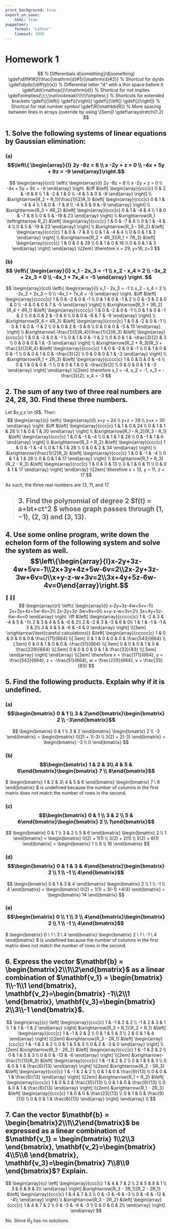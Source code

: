 ```yaml
---
print_background: true
export_on_save:
    html: true
puppeteer:
    format: "Letter"
    timeout: 3000
---
```


# Homework 1

$$
    % Differentials d[something]/d[something]
    \gdef\diff#1#2{\frac{\mathrm{d}#1}{\mathrm{d}#2}}
    % Shortcut for dy/dx
    \gdef\dydx{\diff{y}{x}}
    % Differential letter "d" with a thin space before it
    \gdef\dd{\mathop{}\!\mathrm{d}}
    % Shortcut for not implies
    \gdef\nimplies{\;\;\;\not\nobreak\!\!\!\!\implies\;}
    % Shortcuts for extended brackets
    \gdef\({\left(} \gdef\){\right)}
    \gdef\[{\left[} \gdef\]{\right]}
    % Shortcut for real number symbol
    \gdef\R{\mathbb{R}}
    % More spacing between lines in arrays (override by using \[5em])
    \gdef\arraystretch{1.2}
$$


## 1. Solve the following systems of linear equations by Gaussian elimination:

### (a) $$\left\{    \begin{array}{l}        2y -8z = 8 \\        x -2y + z = 0 \\        -4x + 5y + 9z = -9    \end{array}\right.$$

$$
\begin{array}{ccl}
    \left\{
        \begin{array}{l}
            2y -8z = 8 \\
            x -2y + z = 0 \\
            -4x + 5y + 9z = -9
        \end{array}
    \right.
    &\iff
    &\left[
        \begin{array}{ccc|c}
            0 & 2 & -8 & 8 \\
            1 & -2 & 1 & 0 \\
            -4 & 5 & 9 & -9
        \end{array}
    \right]
    \\
    &\xrightarrow[R_2 + R_1]{\frac{1}{2}R_1}
    &\left[
        \begin{array}{ccc|c}
            0 & 1 & -4 & 4 \\
            1 & 0 & -7 & 8 \\
            -4 & 5 & 9 & -9
        \end{array}
    \right]
    \\
    &\xrightarrow{R_3 + 4R_2}
    &\left[
        \begin{array}{ccc|c}
            0 & 1 & -4 & 4 \\
            1 & 0 & -7 & 8 \\
            0 & 5 & -19 & 23
        \end{array}
    \right]
    \\
    &\xrightarrow{R_1 \leftrightarrow R_2}
    &\left[
        \begin{array}{ccc|c}
            1 & 0 & -7 & 8 \\
            0 & 1 & -4 & 4 \\
            0 & 5 & -19 & 23
        \end{array}
    \right]
    \\
    &\xrightarrow{R_3 - 5R_2}
    &\left[
        \begin{array}{ccc|c}
            1 & 0 & -7 & 8 \\
            0 & 1 & -4 & 4 \\
            0 & 0 & 1 & 3
        \end{array}
    \right]
    \\
    &\xrightarrow[R_2 + 4R_3]{R_1 + 7R_3}
    &\left[
        \begin{array}{ccc|c}
            1 & 0 & 0 & 29 \\
            0 & 1 & 0 & 16 \\
            0 & 0 & 1 & 3
        \end{array}
    \right]
\end{array}
\\[2em]
\therefore x = 29, y=16, z=3
$$

### (b) $$ \left\{     \begin{array}{l}     x_1 - 2x_3 = -1 \\     x_2 - x_4 = 2 \\     -3x_2 + 2x_3 = 0 \\     -4x_1 + 7x_4 = -5 \end{array} \right. $$


$$
\begin{array}{ccl}
    \left\{
        \begin{array}{l}
            x_1 - 2x_3 = -1 \\
            x_2 - x_4 = 2 \\
            -3x_2 + 2x_3 = 0 \\
            -4x_1 + 7x_4 = -5
        \end{array}
    \right.
    &\iff
    &\left[
        \begin{array}{cccc|c}
            1 & 0 & -2 & 0 & -1 \\
            0 & 1 & 0 & -1 & 2 \\
            0 & -3 & 2 & 0 & 0 \\
            -4 & 0 & 0 & 7 & -5
        \end{array}
    \right]
    \\
    &\xrightarrow[R_3 + 3R_2]{R_4 + 4R_1}
    &\left[
        \begin{array}{cccc|c}
            1 & 0 & -2 & 0 & -1 \\
            0 & 1 & 0 & -1 & 2 \\
            0 & 0 & 2 & -3 & 6 \\
            0 & 0 & -8 & 7 & -9
        \end{array}
    \right]
    \\
    &\xrightarrow{R_4 + 4R_3}
    &\left[
        \begin{array}{cccc|c}
            1 & 0 & -2 & 0 & -1 \\
            0 & 1 & 0 & -1 & 2 \\
            0 & 0 & 2 & -3 & 6 \\
            0 & 0 & 0 & -5 & 15
        \end{array}
    \right]
    \\
    &\xrightarrow[-\frac{1}{5}R_4]{\frac{1}{2}R_3}
    &\left[
        \begin{array}{cccc|c}
            1 & 0 & -2 & 0 & -1 \\
            0 & 1 & 0 & -1 & 2 \\
            0 & 0 & 1 & -\frac{3}{2} & 3 \\
            0 & 0 & 0 & 1 & -3
        \end{array}
    \right]
    \\
    &\xrightarrow[R_2 + R_3]{R_3 + \frac{3}{2}R_4}
    &\left[
        \begin{array}{cccc|c}
            1 & 0 & -2 & 0 & -1 \\
            0 & 1 & 0 & 0 & -1 \\
            0 & 0 & 1 & 0 & -\frac{3}{2} \\
            0 & 0 & 0 & 1 & -3
        \end{array}
    \right]
    \\
    &\xrightarrow{R_1 + 2R_3}
    &\left[
        \begin{array}{cccc|c}
            1 & 0 & 0 & 0 & -4 \\
            0 & 1 & 0 & 0 & -1 \\
            0 & 0 & 1 & 0 & -\frac{3}{2} \\
            0 & 0 & 0 & 1 & -3
        \end{array}
    \right]
\end{array}
\\[2em]
\therefore x_1 = -4, x_2 = -1, x_3 = -\frac{3}{2}, x_4 = -3
$$

## 2. The sum of any two of three real numbers are $24$, $28$, $30$. Find these three numbers.

Let $x,y,z \in \R$. Then:
$$
\begin{array}{c}
    \left\{
        \begin{array}{l}
            x+y = 24 \\
            y+z = 28 \\
            z+x = 30
        \end{array}
    \right.
    &\iff
    &\left[
        \begin{array}{ccc|c}
            1 & 1 & 0 & 24 \\
            0 & 1 & 1 & 28 \\
            1 & 0 & 1 & 30
        \end{array}
    \right]
    \\
    &\xrightarrow[R_1 - R_2]{R_3 - R_1}
    &\left[
        \begin{array}{ccc|c}
            1 & 0 & -1 & -4 \\
            0 & 1 & 1 & 28 \\
            0 & -1 & 1 & 6
        \end{array}
    \right]
    \\
    &\xrightarrow{R_3 + R_2}
    &\left[
        \begin{array}{ccc|c}
            1 & 0 & -1 & -4 \\
            0 & 1 & 1 & 28 \\
            0 & 0 & 2 & 34
        \end{array}
    \right]
    \\
    &\xrightarrow{\frac{1}{2}R_3}
    &\left[
        \begin{array}{ccc|c}
            1 & 0 & -1 & -4 \\
            0 & 1 & 1 & 28 \\
            0 & 0 & 1 & 17
        \end{array}
    \right]
    \\
    &\xrightarrow[R_1 + R_3]{R_2 - R_3}
    &\left[
        \begin{array}{ccc|c}
            1 & 0 & 0 & 13 \\
            0 & 1 & 0 & 11 \\
            0 & 0 & 1 & 17
        \end{array}
    \right]
\end{array}
\\[2em]
\therefore x = 13, y = 11, z = 17
$$

As such, the three real numbers are $13$, $11$, and $17$.


> ## 3. Find the polynomial of degree 2 $f(t) = a+bt+ct^2 $ whose graph passes through $(1, -1)$, $(2, 3)$ and $(3, 13)$.


## 4. Use some online program, write down the echelon form of the following system and solve the system as well. $$\left\{\begin{array}{l}x-2y+3z-4w+5v=-1\\2x+3y+4z+5w-6v=2\\2x-2y+3z-3w+6v=0\\x+y-z-w+3v=2\\3x+4y+5z-6w-4v=0\end{array}\right.$$
 
$$
\begin{array}{rl}
    \left\{
    \begin{array}{l}
        x-2y+3z-4w+5v=-1\\
        2x+3y+4z+5w-6v=2\\
        2x-2y+3z-3w+6v=0\\
        x+y-z-w+3v=2\\
        3x+4y+5z-6w-4v=0
    \end{array}
    \right.
    \iff
    &\left[
        \begin{array}{ccccc|c}
            1 & -2 & 3 & -4 & 5 & -1\\
            2 & 3 & 4 & 5 & -6 & 2\\
            2 & -2 & 3 & -3 & 6 & 0\\
            1 & 1 & -1 & -1 & 3 & 2\\
            3 & 4 & 5 & -6 & -4 & 0
        \end{array}
    \right]
   \\[3em]
   \xrightarrow{\text{careful calculations}}
    &\left[
        \begin{array}{ccccc|c}
            1 & 0 & 0 & 0 & 0 & \frac{171}{664} \\[.5em]
            0 & 1 & 0 & 0 & 0 &  \frac{543}{664} \\[.5em]
            0 & 0 & 1 & 0 & 0 &  -\frac{51}{664} \\[.5em]
            0 & 0 & 0 & 1 & 0 &  \frac{229}{664} \\[.5em]
            0 & 0 & 0 & 0 & 1 &  \frac{33}{83} \\[.5em]
        \end{array}
    \right]
\end{array}
\\[2em]
\therefore x = \frac{171}{664},
y = \frac{543}{664},
z = -\frac{51}{664},
w = \frac{229}{664},
v = \frac{33}{83}
$$

## 5. Find the following products. Explain why if it is undefined.

### (a) $$\begin{bmatrix}    0 & 1 \\    3 & 2\end{bmatrix}\begin{bmatrix}    2 \\    -3\end{bmatrix}$$

$$
\begin{bmatrix}
    0 & 1 \\
    3 & 2
\end{bmatrix}
\begin{bmatrix}
    2 \\
    -3
\end{bmatrix} =
\begin{bmatrix}
    0(2) + 1(-3) \\
    3(2) + 2(-3)
\end{bmatrix} =
\begin{bmatrix}
    -3 \\
    0
\end{bmatrix}
$$


### (b) $$\begin{bmatrix}    1 & 2 & 3\\    4 & 5 & 6\end{bmatrix}\begin{bmatrix}    7 \\    8\end{bmatrix}$$

$
\begin{bmatrix}
    1 & 2 & 3\\
    4 & 5 & 6
\end{bmatrix}
\begin{bmatrix}
    7 \\
    8
\end{bmatrix}
$ is undefined because the number of columns in the first matrix does not match the number of rows in the second.


### (c\) $$\begin{bmatrix}    0 & 1 \\    3 & 2 \\    5 & 6\end{bmatrix}\begin{bmatrix}    2 \\    1\end{bmatrix}$$

$$
\begin{bmatrix}
    0 & 1 \\
    3 & 2 \\
    5 & 6
\end{bmatrix}
\begin{bmatrix}
    2 \\
    1
\end{bmatrix} =
\begin{bmatrix}
    0(2) + 1(1) \\
    3(2) + 2(1) \\
    5(2) + 6(1)
\end{bmatrix} =
\begin{bmatrix}
    1 \\
    8 \\
    16
\end{bmatrix}
$$

### (d) $$\begin{bmatrix}    0 & 1 & 3 & 4\end{bmatrix}\begin{bmatrix}    2 \\    1 \\    -1 \\    4\end{bmatrix}$$

$$
\begin{bmatrix}
    0 & 1 & 3 & 4
\end{bmatrix}
\begin{bmatrix}
    2 \\
    1 \\
    -1 \\
    4
\end{bmatrix} =
\begin{bmatrix}
    0(2) + 1(1) + 3(-1) +4(4)
\end{bmatrix} =
\begin{bmatrix}
    14
\end{bmatrix}
$$

### (e) $$\begin{bmatrix}    0 \\    1 \\    3 \\    4\end{bmatrix}\begin{bmatrix}    2 \\    1 \\    -1 \\    4\end{bmatrix}$$


$
\begin{bmatrix}
    0 \\
    1 \\
    3 \\
    4
\end{bmatrix}
\begin{bmatrix}
    2 \\
    1 \\
    -1 \\
    4
\end{bmatrix}
$ is undefined because the number of columns in the first matrix does not match the number of rows in the second.


## 6. Express the vector $\mathbf{b} = \begin{bmatrix}2\\1\\2\end{bmatrix}$ as a linear combination of $\mathbf{v_1} = \begin{bmatrix}  1\\-1\\1 \end{bmatrix}, \mathbf{v_2}=\begin{bmatrix}  -1\\2\\1 \end{bmatrix}, \mathbf{v_3}=\begin{bmatrix}  2\\3\\-1 \end{bmatrix}$.

$$
\begin{array}{c}
    \left[
        \begin{array}{ccc|c}
            1 & -1 & 2 & 2 \\
            -1 & 2 & 3 & 1 \\
            1 & 1 & -1 & 2
        \end{array}
    \right]
    &\xrightarrow[R_3 + R_1]{R_2 + R_1}
    &\left[
        \begin{array}{ccc|c}
            1 & -1 & 2 & 2 \\
            0 & 1 & 5 & 3 \\
            2 & 0 & 1 & 4
        \end{array}
    \right]
    \\[2em]
    &\xrightarrow{R_3 - 2R_1}
    &\left[
        \begin{array}{ccc|c}
            1 & -1 & 2 & 2 \\
            0 & 1 & 5 & 3 \\
            0 & 2 & -3 & 0
        \end{array}
    \right]
    \\[2em]
    &\xrightarrow{R_3 - 2R_2}
    &\left[
        \begin{array}{ccc|c}
            1 & -1 & 2 & 2 \\
            0 & 1 & 5 & 3 \\
            0 & 0 & -13 & -6
        \end{array}
    \right]
    \\[2em]
    &\xrightarrow{-\frac{1}{13}R_3}
    &\left[
        \begin{array}{ccc|c}
            1 & -1 & 2 & 2 \\
            0 & 1 & 5 & 3 \\
            0 & 0 & 1 & \frac{6}{13}
        \end{array}
    \right]
    \\[2em]
    &\xrightarrow{R_2 - 5R_3}
    &\left[
        \begin{array}{ccc|c}
            1 & -1 & 2 & 2 \\
            0 & 1 & 0 & \frac{9}{13} \\
            0 & 0 & 1 & \frac{6}{13}
        \end{array}
    \right]
    \\[2em]
    &\xrightarrow{R_1 + R_2}
    &\left[
        \begin{array}{ccc|c}
            1 & 0 & 2 & \frac{35}{13} \\
            0 & 1 & 0 & \frac{9}{13} \\
            0 & 0 & 1 & \frac{6}{13}
        \end{array}
    \right]
    \\[2em]
    &\xrightarrow{R_1 - 2R_3}
    &\left[
        \begin{array}{ccc|c}
            1 & 0 & 0 & \frac{23}{13} \\
            0 & 1 & 0 & \frac{9}{13} \\
            0 & 0 & 1 & \frac{6}{13}
        \end{array}
    \right]
\end{array}
\\
$$


## 7. Can the vector $\mathbf{b} = \begin{bmatrix}2\\1\\2\end{bmatrix}$ be expressed as a linear combination of $\mathbf{v_1} = \begin{bmatrix}  1\\2\\3 \end{bmatrix}, \mathbf{v_2}=\begin{bmatrix}  4\\5\\6 \end{bmatrix}, \mathbf{v_3}=\begin{bmatrix}  7\\8\\9 \end{bmatrix}$? Explain.

$$
\begin{array}{c}
    \left[
        \begin{array}{ccc|c}
            1 & 4 & 7 & 2 \\
            2 & 5 & 8 & 1 \\
            3 & 6 & 9 & 2\\
        \end{array}
    \right]
    &\xrightarrow[R_3 - 3R_1]{R_2 - 2R_1}
    &\left[
        \begin{array}{ccc|c}
            1 & 4 & 7 & 2 \\
            0 & -3 & -6 & -3 \\
            0 & -6 & -12 & -4\\
        \end{array}
    \right]
    \\
    &\xrightarrow{R_3 - 2R_2}
    &\left[
        \begin{array}{ccc|c}
            1 & 4 & 7 & 2 \\
            0 & -3 & -6 & -3 \\
            0 & 0 & 0 & 2\\
        \end{array}
    \right]
\end{array}
$$

No. Since $R_3$ has no solutions.
